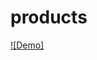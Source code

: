 # products

[![Demo]](https://raw.githubusercontent.com/AlexanderSimakov/products/master/doc/demo.mp4)